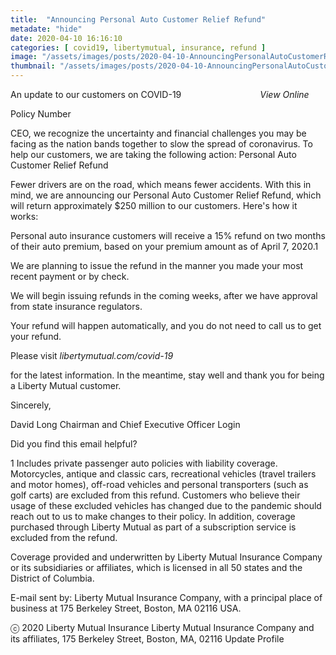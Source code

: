 ```yaml
---
title:  "Announcing Personal Auto Customer Relief Refund"
metadate: "hide"
date: 2020-04-10 16:16:10
categories: [ covid19, libertymutual, insurance, refund ]
image: "/assets/images/posts/2020-04-10-AnnouncingPersonalAutoCustomerReliefRefund_full.png"
thumbnail: "/assets/images/posts/2020-04-10-AnnouncingPersonalAutoCustomerReliefRefund.png"
---
```

An update to our customers on COVID-19
 ‌ ‌ ‌ ‌ ‌ ‌ ‌ ‌ ‌ ‌ ‌ ‌ ‌ ‌ ‌ ‌ ‌ ‌ ‌ ‌ ‌ ‌ ‌ ‌ ‌ ‌ ‌ ‌ ‌ ‌ ‌ ‌
‌ ‌ ‌ ‌ ‌ ‌ ‌ ‌ ‌ ‌ ‌ ‌ ‌ ‌ ‌ ‌ ‌ ‌ ‌ ‌ ‌ ‌ ‌
 ‌ ‌ ‌ ‌ ‌ ‌ ‌ ‌ ‌ ‌ ‌ ‌ ‌ ‌ ‌ ‌ ‌ ‌ ‌ ‌ ‌ ‌ ‌
 *View Online*

Policy Number

CEO, we recognize the uncertainty and financial challenges you may be
facing as the nation bands together to slow the spread of coronavirus. To
help our customers, we are taking the following action:
Personal Auto Customer Relief Refund

Fewer drivers are on the road, which means fewer accidents. With this in
mind, we are announcing our Personal Auto Customer Relief Refund, which
will return approximately $250 million to our customers. Here's how it
works:


Personal auto insurance customers will receive a 15% refund on two months
of their auto premium, based on your premium amount as of April 7, 2020.1


We are planning to issue the refund in the manner you made your most recent
payment or by check.


We will begin issuing refunds in the coming weeks, after we have approval
from state insurance regulators.


Your refund will happen automatically, and you do not need to call us to
get your refund.

Please visit *libertymutual.com/covid-19*

for the latest information. In the meantime, stay well and thank you for
being a Liberty Mutual customer.

Sincerely,

David Long
Chairman and Chief Executive Officer
Login






Did you find this email helpful?  

 



1 Includes private passenger auto policies with liability coverage.
Motorcycles, antique and classic cars, recreational vehicles (travel
trailers and motor homes), off-road vehicles and personal transporters
(such as golf carts) are excluded from this refund. Customers who believe
their usage of these excluded vehicles has changed due to the pandemic
should reach out to us to make changes to their policy. In addition,
coverage purchased through Liberty Mutual as part of a subscription service
is excluded from the refund.

Coverage provided and underwritten by Liberty Mutual Insurance Company or
its subsidiaries or affiliates, which is licensed in all 50 states and the
District of Columbia.

E-mail sent by: Liberty Mutual Insurance Company, with a principal place of
business at 175 Berkeley Street, Boston, MA 02116 USA.

ⓒ 2020 Liberty Mutual Insurance
Liberty Mutual Insurance Company and its affiliates, 175 Berkeley Street,
Boston, MA, 02116
Update Profile


